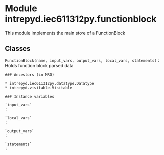 Module intrepyd.iec611312py.functionblock
=========================================
This module implements the main store of a FunctionBlock

Classes
-------

`FunctionBlock(name, input_vars, output_vars, local_vars, statements)`
:   Holds function block parsed data

    ### Ancestors (in MRO)

    * intrepyd.iec611312py.datatype.Datatype
    * intrepyd.visitable.Visitable

    ### Instance variables

    `input_vars`
    :

    `local_vars`
    :

    `output_vars`
    :

    `statements`
    :